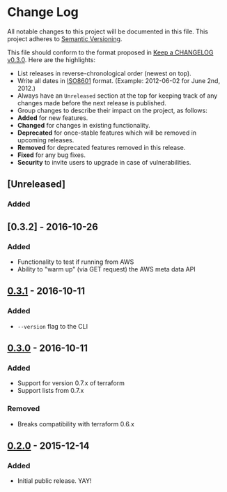 # Change Log
All notable changes to this project will be documented in this file.
This project adheres to [Semantic Versioning](http://semver.org/).

This file should conform to the format proposed in 
[Keep a CHANGELOG v0.3.0](http://keepachangelog.com/en/0.3.0/).
Here are the highlights:

* List releases in reverse-chronological order (newest on top).
* Write all dates in [ISO8601](https://xkcd.com/1179/) format. (Example: 2012-06-02 for June 2nd, 2012.)
* Always have an `Unreleased` section at the top for keeping track of any changes made before the next release is published.
* Group changes to describe their impact on the project, as follows:
 * __Added__ for new features.
 * __Changed__ for changes in existing functionality.
 * __Deprecated__ for once-stable features which will be removed in upcoming releases.
 * __Removed__ for deprecated features removed in this release.
 * __Fixed__ for any bug fixes.
 * __Security__ to invite users to upgrade in case of vulnerabilities.

## [Unreleased]
### Added

## [0.3.2] - 2016-10-26
### Added
- Functionality to test if running from AWS
- Ability to "warm up" (via GET request) the AWS meta data API

## [0.3.1] - 2016-10-11
### Added
- `--version` flag to the CLI

## [0.3.0] - 2016-10-11
### Added
- Support for version 0.7.x of terraform
- Support lists from 0.7.x

### Removed
- Breaks compatibility with terraform 0.6.x

## [0.2.0] - 2015-12-14
### Added
- Initial public release. YAY!

[0.3.1]: https://github.com/virtru/tfstate/compare/v0.3.1...HEAD
[0.3.0]: https://github.com/virtru/tfstate/compare/v0.3.0...v0.3.0
[0.2.0]: https://github.com/virtru/tfstate/compare/v0.2.0...v0.3.0
